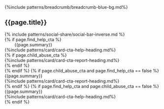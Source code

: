 <section class="usa-hero" aria-label="Introduction";>
  <div class="grid-container">
    {%include patterns/breadcrumb/breadcrumb-blue-bg.md%}
    <div class="usa-hero__callout basic-page-header">
      <h1 class="usa-hero__heading">
        <span class="usa-hero__heading--alt">{{page.title}}</span>
      </h1> 
      <div>{% include patterns/social-share/social-bar-inverse.md %}</div>
    </div>
    {% if page.find_help_cta %}
      <div class="usa-intro" style="padding-left: 2rem;"> {{page.summary}}</div>
      <div class="help-cards">
        <div class="cta help-cta">
            {%include patterns/card/card-cta-help-heading.md%}
        </div>
        {% if page.child_abuse_cta %}
        <div class="cta report-cta">
            {%include patterns/card/card-cta-report-heading.md%}
        </div>
        {% endif %}
      </div>
    {% endif %}
    {% if page.child_abuse_cta and page.find_help_cta == false %}
      <div class="help-cards">
        <div class="usa-intro"> {{page.summary}}</div>
        <div class="cta report-cta">
            {%include patterns/card/card-cta-report-heading.md%}
        </div>
      </div>
    {% endif %}
    {% if page.find_help_cta and page.child_abuse_cta == false %}
      <div class="help-cards">
        <div class="usa-intro"> {{page.summary}}</div>
        <div class="cta help-cta">
            {%include patterns/card/card-cta-help-heading.md%}
        </div>
      </div>
    {% endif %}
  </div>
</section>
